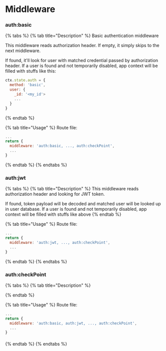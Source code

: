 # Middleware

### auth:basic

{% tabs %}
{% tab title="Description" %}
Basic authentication middleware

This middleware reads authorization header. If empty, it simply skips to the next middleware. 

If found, it'll look for user with matched credential passed by authorization header. If a user is found and not temporarily disabled, app context will be filled with stuffs like this:

```javascript
ctx.state.auth = {
  method: 'basic',
  user: {
    _id: '<my_id'>
    ...
  }
}
```
{% endtab %}

{% tab title="Usage" %}
Route file:

```javascript
...
return {
  middleware: 'auth:basic, ..., auth:checkPoint',
  ...
}
```
{% endtab %}
{% endtabs %}

### auth:jwt

{% tabs %}
{% tab title="Description" %}
This middleware reads authorization header and looking for JWT token.

If found, token payload will be decoded and matched user will be looked up in user database. If a user is found and not temporarily disabled, app context will be filled with stuffs like above
{% endtab %}

{% tab title="Usage" %}
Route file:

```javascript
...
return {
  middleware: 'auth:jwt, ..., auth:checkPoint',
  ...
}
```
{% endtab %}
{% endtabs %}

### auth:checkPoint

{% tabs %}
{% tab title="Description" %}

{% endtab %}

{% tab title="Usage" %}
Route file:

```javascript
...
return {
  middleware: 'auth:basic, auth:jwt, ..., auth:checkPoint',
  ...
}
```

#### 
{% endtab %}
{% endtabs %}

